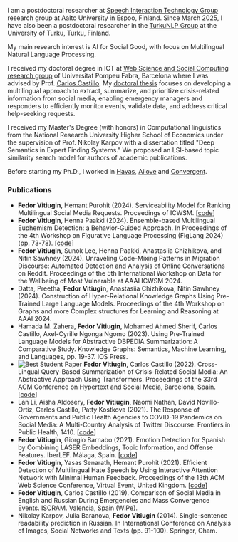 I am a postdoctoral researcher at [Speech Interaction Technology Group]([https://crai-cis.aalto.fi](https://www.aalto.fi/en/department-of-information-and-communications-engineering/speech-interaction-technology)) research group at Aalto University in Espoo, Finland. Since March 2025, I have also been a postdoctoral researcher in the [TurkuNLP Group](https://turkunlp.org) at the University of Turku, Turku, Finland.

My main research interest is AI for Social Good, with focus on Multilingual Natural Language Processing.

I received my doctoral degree in ICT at [Web Science and Social Computing research group](https://www.upf.edu/web/wssc) of Universitat Pompeu Fabra, Barcelona where I was advised by Prof. [Carlos Castillo](https://chato.cl/research/). My [doctoral thesis](http://hdl.handle.net/10803/689218) focuses on developing a multilingual approach to extract, summarize, and prioritize crisis-related information from social media, enabling emergency managers and responders to efficiently monitor events, validate data, and address critical help-seeking requests.

I received my Master's Degree (with honors) in Computational linguistics from the National Research University Higher School of Economics under the supervision of Prof. Nikolay Karpov with a dissertation titled "Deep Semantics in Expert Finding Systems." We proposed an LSI-based topic similarity search model for authors of academic publications.

Before starting my Ph.D., I worked in [Havas](https://www.havas.com), [Ailove](https://ailove.ru/) and [Convergent](https://convergent.digital/en).

### Publications
- **Fedor Vitiugin**, Hemant Purohit (2024). Serviceability Model for Ranking Multilingual Social Media Requests. Proceedings of ICWSM. [[code](https://github.com/vitiugin/multmr)]
- **Fedor Vitiugin**, Henna Paakki (2024). Ensemble-based Multilingual Euphemism Detection: a Behavior-Guided Approach. In Proceedings of the 4th Workshop on Figurative Language Processing (FigLang 2024) (pp. 73-78). [[code](https://github.com/vitiugin/med)]
- **Fedor Vitiugin**, Sunok Lee, Henna Paakki, Anastasiia Chizhikova, and Nitin Sawhney (2024). Unraveling Code-Mixing Patterns in Migration Discourse: Automated Detection and Analysis of Online Conversations on Reddit. Proceedings of the 5th International Workshop on Data for the Wellbeing of Most Vulnerable at AAAI ICWSM 2024.
- Datta, Preetha, **Fedor Vitiugin**, Anastasiia Chizhikova, Nitin Sawhney (2024). Construction of Hyper-Relational Knowledge Graphs Using Pre-Trained Large Language Models. Proceedings of the 4th Workshop on Graphs and more Complex structures for Learning and Reasoning at AAAI 2024.
- Hamada M. Zahera, **Fedor Vitiugin**, Mohamed Ahmed Sherif, Carlos Castillo, Axel-Cyrille Ngonga Ngomo (2023). Using Pre-Trained Language Models for Abstractive DBPEDIA Summarization: A Comparative Study. Knowledge Graphs: Semantics, Machine Learning, and Languages, pp. 19-37. IOS Press.
- ![Best Student Paper](https://dl.acm.org/userimages/na101/home/literatum/publisher/acm/classification/LinkedImages/awarded-papers/best-student-paper/icon-small_201811150827.jpg) **Fedor Vitiugin**, Carlos Castillo (2022). Cross-Lingual Query-Based Summarization of Crisis-Related Social Media: An Abstractive Approach Using Transformers. Proceedings of the 33rd ACM Conference on Hypertext and Social Media, Barcelona, Spain. [[code](https://github.com/vitiugin/CLiQS-CM)]
- Lan Li, Aisha Aldosery, **Fedor Vitiugin**, Naomi Nathan, David Novillo-Ortiz, Carlos Castillo, Patty Kostkova (2021). The Response of Governments and Public Health Agencies to COVID-19 Pandemics on Social Media: A Multi-Country Analysis of Twitter Discourse. Frontiers in Public Health, 1410. [[code](https://github.com/vitiugin/who)]
- **Fedor Vitiugin**, Giorgio Barnabo (2021). Emotion Detection for Spanish by Combining LASER Embeddings, Topic Information, and Offense Features. IberLEF. Málaga, Spain. [[code](https://github.com/vitiugin/ComboLASER)]
- **Fedor Vitiugin**, Yasas Senarath, Hemant Purohit (2021). Efficient Detection of Multilingual Hate Speech by Using Interactive Attention Network with Minimal Human Feedback. Proceedings of the 13th ACM Web Science Conference, Virtual Event, United Kingdom. [[code](https://github.com/vitiugin/mlian)]
- **Fedor Vitiugin**, Carlos Castillo (2019). Comparison of Social Media in English and Russian During Emergencies and Mass Convergence Events. ISCRAM. Valencia, Spain (WiPe).
- Nikolay Karpov, Julia Baranova, **Fedor Vitiugin** (2014). Single-sentence readability prediction in Russian. In International Conference on Analysis of Images, Social Networks and Texts (pp. 91-100). Springer, Cham.

